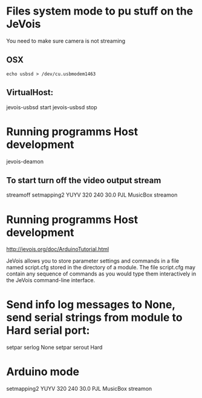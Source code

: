 # Files system mode to pu stuff on the JeVois

You need to make sure camera is not streaming 

## OSX

```
echo usbsd > /dev/cu.usbmodem1463 
```


## VirtualHost:

jevois-usbsd  start
jevois-usbsd  stop




# Running programms Host development 

jevois-deamon 


## To start turn off the video output stream

streamoff
setmapping2 YUYV 320 240 30.0 PJL MusicBox
streamon



# Running programms Host development



http://jevois.org/doc/ArduinoTutorial.html

JeVois allows you to store parameter settings and commands in a file named script.cfg stored in the directory of a module. The file script.cfg may contain any sequence of commands as you would type them interactively in the JeVois command-line interface.


# Send info log messages to None, send serial strings from module to Hard serial port:

setpar serlog None
setpar serout Hard


# Arduino mode

setmapping2 YUYV 320 240 30.0 PJL MusicBox
streamon 